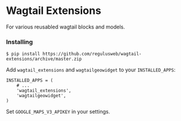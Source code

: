 # Wagtail Extensions

For various reusabled wagtail blocks and models.

### Installing

```
$ pip install https://github.com/regulusweb/wagtail-extensions/archive/master.zip
```

Add `wagtail_extensions` and `wagtailgeowidget` to your `INSTALLED_APPS`:

```
INSTALLED_APPS = (
    # ...
    'wagtail_extensions',
    'wagtailgeowidget',
)
```

Set `GOOGLE_MAPS_V3_APIKEY` in your settings.
